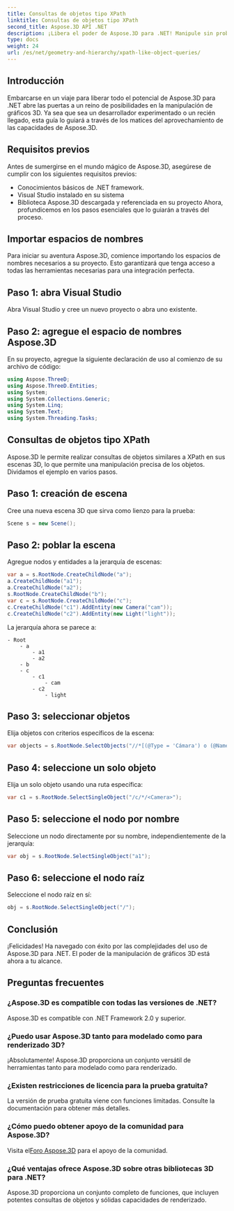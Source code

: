 ```yaml
---
title: Consultas de objetos tipo XPath
linktitle: Consultas de objetos tipo XPath
second_title: Aspose.3D API .NET
description: ¡Libera el poder de Aspose.3D para .NET! Manipule sin problemas gráficos 3D con consultas similares a XPath. Descárguelo ahora para disfrutar de una experiencia revolucionaria.
type: docs
weight: 24
url: /es/net/geometry-and-hierarchy/xpath-like-object-queries/
---
```

## Introducción
Embarcarse en un viaje para liberar todo el potencial de Aspose.3D para .NET abre las puertas a un reino de posibilidades en la manipulación de gráficos 3D. Ya sea que sea un desarrollador experimentado o un recién llegado, esta guía lo guiará a través de los matices del aprovechamiento de las capacidades de Aspose.3D.
## Requisitos previos
Antes de sumergirse en el mundo mágico de Aspose.3D, asegúrese de cumplir con los siguientes requisitos previos:
- Conocimientos básicos de .NET framework.
- Visual Studio instalado en su sistema
- Biblioteca Aspose.3D descargada y referenciada en su proyecto
Ahora, profundicemos en los pasos esenciales que lo guiarán a través del proceso.
## Importar espacios de nombres
Para iniciar su aventura Aspose.3D, comience importando los espacios de nombres necesarios a su proyecto. Esto garantizará que tenga acceso a todas las herramientas necesarias para una integración perfecta.
## Paso 1: abra Visual Studio
Abra Visual Studio y cree un nuevo proyecto o abra uno existente.
## Paso 2: agregue el espacio de nombres Aspose.3D
En su proyecto, agregue la siguiente declaración de uso al comienzo de su archivo de código:
```csharp
using Aspose.ThreeD;
using Aspose.ThreeD.Entities;
using System;
using System.Collections.Generic;
using System.Linq;
using System.Text;
using System.Threading.Tasks;
```
## Consultas de objetos tipo XPath
Aspose.3D le permite realizar consultas de objetos similares a XPath en sus escenas 3D, lo que permite una manipulación precisa de los objetos. Dividamos el ejemplo en varios pasos.
## Paso 1: creación de escena
Cree una nueva escena 3D que sirva como lienzo para la prueba:
```csharp
Scene s = new Scene();
```
## Paso 2: poblar la escena
Agregue nodos y entidades a la jerarquía de escenas:
```csharp
var a = s.RootNode.CreateChildNode("a");
a.CreateChildNode("a1");
a.CreateChildNode("a2");
s.RootNode.CreateChildNode("b");
var c = s.RootNode.CreateChildNode("c");
c.CreateChildNode("c1").AddEntity(new Camera("cam"));
c.CreateChildNode("c2").AddEntity(new Light("light"));
```
La jerarquía ahora se parece a:
```
- Root
    - a
        - a1
        - a2
    - b
    - c
        - c1
            - cam
        - c2
            - light
```
## Paso 3: seleccionar objetos
Elija objetos con criterios específicos de la escena:
```csharp
var objects = s.RootNode.SelectObjects("//*[(@Type = 'Cámara') o (@Name = 'luz')]");
```
## Paso 4: seleccione un solo objeto
Elija un solo objeto usando una ruta específica:
```csharp
var c1 = s.RootNode.SelectSingleObject("/c/*/<Camera>");
```
## Paso 5: seleccione el nodo por nombre
Seleccione un nodo directamente por su nombre, independientemente de la jerarquía:
```csharp
var obj = s.RootNode.SelectSingleObject("a1");
```
## Paso 6: seleccione el nodo raíz
Seleccione el nodo raíz en sí:
```csharp
obj = s.RootNode.SelectSingleObject("/");
```
## Conclusión
¡Felicidades! Ha navegado con éxito por las complejidades del uso de Aspose.3D para .NET. El poder de la manipulación de gráficos 3D está ahora a tu alcance.
## Preguntas frecuentes
### ¿Aspose.3D es compatible con todas las versiones de .NET?
Aspose.3D es compatible con .NET Framework 2.0 y superior.
### ¿Puedo usar Aspose.3D tanto para modelado como para renderizado 3D?
¡Absolutamente! Aspose.3D proporciona un conjunto versátil de herramientas tanto para modelado como para renderizado.
### ¿Existen restricciones de licencia para la prueba gratuita?
La versión de prueba gratuita viene con funciones limitadas. Consulte la documentación para obtener más detalles.
### ¿Cómo puedo obtener apoyo de la comunidad para Aspose.3D?
 Visita el[Foro Aspose.3D](https://forum.aspose.com/c/3d/18) para el apoyo de la comunidad.
### ¿Qué ventajas ofrece Aspose.3D sobre otras bibliotecas 3D para .NET?
Aspose.3D proporciona un conjunto completo de funciones, que incluyen potentes consultas de objetos y sólidas capacidades de renderizado.